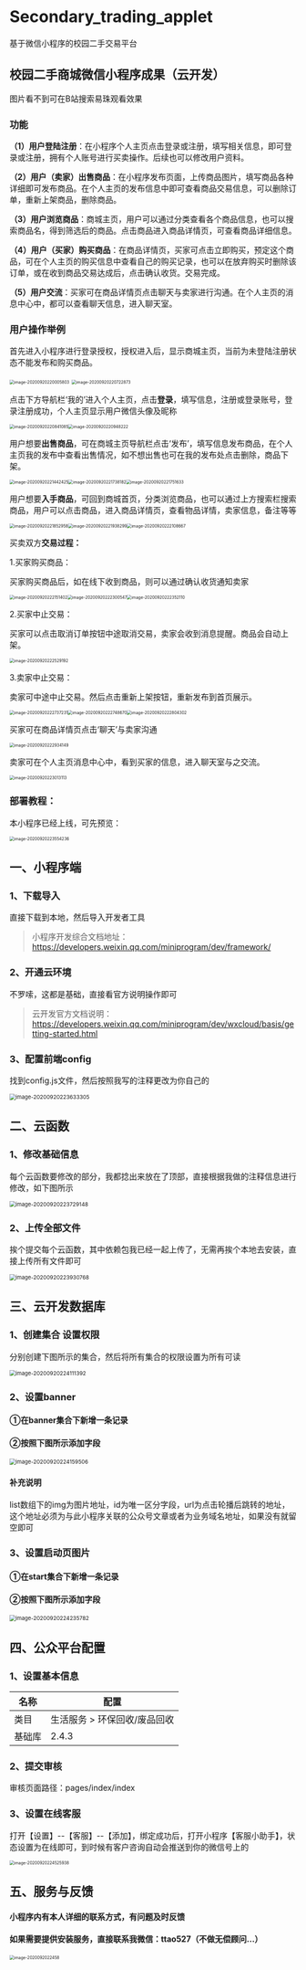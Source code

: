 # Secondary_trading_applet

基于微信小程序的校园二手交易平台

## 校园二手商城微信小程序成果（云开发）
图片看不到可在B站搜索易珠观看效果

### 功能

**（1）用户登陆注册**：在小程序个人主页点击登录或注册，填写相关信息，即可登录或注册，拥有个人账号进行买卖操作。后续也可以修改用户资料。

**（2）用户（卖家）出售商品**：在小程序发布页面，上传商品图片，填写商品各种详细即可发布商品。在个人主页的发布信息中即可查看商品交易信息，可以删除订单，重新上架商品，删除商品。

**（3）用户浏览商品**：商城主页，用户可以通过分类查看各个商品信息，也可以搜索商品名，得到筛选后的商品。点击商品进入商品详情页，可查看商品详细信息。

**（4）用户（买家）购买商品**：在商品详情页，买家可点击立即购买，预定这个商品，可在个人主页的购买信息中查看自己的购买记录，也可以在放弃购买时删除该订单，或在收到商品交易达成后，点击确认收货。交易完成。

**（5）用户交流**：买家可在商品详情页点击聊天与卖家进行沟通。在个人主页的消息中心中，都可以查看聊天信息，进入聊天室。

### 用户操作举例

首先进入小程序进行登录授权，授权进入后，显示商城主页，当前为未登陆注册状态不能发布和购买商品。

<img src="README.assets/image-20200920220005803.png" alt="image-20200920220005803" style="zoom: 50%;" /> <img src="https://github.com/Taoshaoji/CloudIMG/blob/master/image-20200920220722873.png" alt="image-20200920220722873" style="zoom:50%;" />

点击下方导航栏‘我的’进入个人主页，点击**登录**，填写信息，注册或登录账号，登录注册成功，个人主页显示用户微信头像及昵称

<img src="README.assets/image-20200920220841085.png" alt="image-20200920220841085" style="zoom:50%;" /><img src="README.assets/image-20200920220948222.png" alt="image-20200920220948222" style="zoom:50%;" />



用户想要**出售商品**，可在商城主页导航栏点击‘发布’，填写信息发布商品，在个人主页我的发布中查看出售情况，如不想出售也可在我的发布处点击删除，商品下架。

<img src="README.assets/image-20200920221442425.png" alt="image-20200920221442425" style="zoom:50%;" /><img src="README.assets/image-20200920221738182.png" alt="image-20200920221738182" style="zoom:50%;" /><img src="README.assets/image-20200920221751633.png" alt="image-20200920221751633" style="zoom:50%;" />



用户想要**入手商品**，可回到商城首页，分类浏览商品，也可以通过上方搜索栏搜索商品，用户可以点击商品，进入商品详情页，查看物品详情，卖家信息，备注等等

<img src="README.assets/image-20200920221852958.png" alt="image-20200920221852958" style="zoom:50%;" /><img src="README.assets/image-20200920221938299.png" alt="image-20200920221938299" style="zoom:50%;" /><img src="README.assets/image-20200920222108667.png" alt="image-20200920222108667" style="zoom:50%;" />



买卖双方**交易过程：**

1.买家购买商品：

买家购买商品后，如在线下收到商品，则可以通过确认收货通知卖家

<img src="README.assets/image-20200920222151402.png" alt="image-20200920222151402" style="zoom:50%;" /><img src="README.assets/image-20200920222300547.png" alt="image-20200920222300547" style="zoom:50%;" /><img src="README.assets/image-20200920222352110.png" alt="image-20200920222352110" style="zoom:50%;" />



2.买家中止交易：

买家可以点击取消订单按钮中途取消交易，卖家会收到消息提醒。商品会自动上架。

<img src="README.assets/image-20200920222529192.png" alt="image-20200920222529192" style="zoom:50%;" />

3.卖家中止交易：

卖家可中途中止交易。然后点击重新上架按钮，重新发布到首页展示。

<img src="README.assets/image-20200920222737231.png" alt="image-20200920222737231" style="zoom:50%;" /><img src="README.assets/image-20200920222748670.png" alt="image-20200920222748670" style="zoom:50%;" /><img src="README.assets/image-20200920222804302.png" alt="image-20200920222804302" style="zoom:50%;" />



买家可在商品详情页点击‘聊天’与卖家沟通

<img src="README.assets/image-20200920222934149.png" alt="image-20200920222934149" style="zoom:50%;" />

卖家可在个人主页消息中心中，看到买家的信息，进入聊天室与之交流。

<img src="README.assets/image-20200920223013113.png" alt="image-20200920223013113" style="zoom: 50%;" />





### 部署教程：

本小程序已经上线，可先预览：

<img src="README.assets/image-20200920223554236.png" alt="image-20200920223554236" style="zoom:50%;" />



## 一、小程序端

### 1、下载导入

直接下载到本地，然后导入开发者工具

> 小程序开发综合文档地址：https://developers.weixin.qq.com/miniprogram/dev/framework/

### 2、开通云环境

不罗嗦，这都是基础，直接看官方说明操作即可

> 云开发官方文档说明：https://developers.weixin.qq.com/miniprogram/dev/wxcloud/basis/getting-started.html

### 3、配置前端config

找到config.js文件，然后按照我写的注释更改为你自己的

<img src="README.assets/image-20200920223633305.png" alt="image-20200920223633305" style="zoom:67%;" />

## 二、云函数

### 1、修改基础信息

每个云函数要修改的部分，我都捻出来放在了顶部，直接根据我做的注释信息进行修改，如下图所示

<img src="README.assets/image-20200920223729148.png" alt="image-20200920223729148" style="zoom:67%;" />



### 2、上传全部文件

挨个提交每个云函数，其中依赖包我已经一起上传了，无需再挨个本地去安装，直接上传所有文件即可

<img src="README.assets/image-20200920223930768.png" alt="image-20200920223930768" style="zoom:67%;" />



## 三、云开发数据库

### 1、创建集合 设置权限

分别创建下图所示的集合，然后将所有集合的权限设置为所有可读

<img src="README.assets/image-20200920224111392.png" alt="image-20200920224111392" style="zoom:67%;" />

### 2、设置banner

#### ①在banner集合下新增一条记录

#### ②按照下图所示添加字段

<img src="README.assets/image-20200920224159506.png" alt="image-20200920224159506" style="zoom:67%;" />

#### 补充说明

list数组下的img为图片地址，id为唯一区分字段，url为点击轮播后跳转的地址，这个地址必须为与此小程序关联的公众号文章或者为业务域名地址，如果没有就留空即可



### 3、设置启动页图片

#### ①在start集合下新增一条记录

#### ②按照下图所示添加字段

<img src="README.assets/image-20200920224235782.png" alt="image-20200920224235782" style="zoom: 67%;" />



## 四、公众平台配置

### 1、设置基本信息

| 名称   | 配置                         |
| ------ | ---------------------------- |
| 类目   | 生活服务 > 环保回收/废品回收 |
| 基础库 | 2.4.3                        |

### 2、提交审核

审核页面路径：pages/index/index

### 3、设置在线客服

打开【设置】--【客服】--【添加】，绑定成功后，打开小程序【客服小助手】，状态设置为在线即可，到时候有客户咨询自动会推送到你的微信号上的

<img src="README.assets/image-20200920224525938.png" alt="image-20200920224525938" style="zoom:50%;" />



## 五、服务与反馈

#### 小程序内有本人详细的联系方式，有问题及时反馈

#### 如果需要提供安装服务，直接联系我微信：ttao527（不做无偿顾问...）
<img src="https://i.loli.net/2021/02/24/b6xh5ZnQoJXceOu.jpg" alt="image-2020092022458" style="zoom:50%;" />

